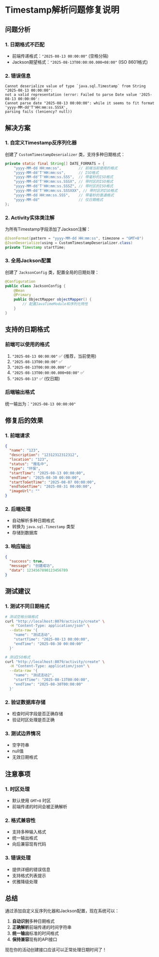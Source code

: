 # Timestamp解析问题修复说明

## 问题分析

### 1. **日期格式不匹配**
- 前端传递格式：`"2025-08-13 00:00:00"` (空格分隔)
- Jackson期望格式：`"2025-08-13T00:00:00.000+08:00"` (ISO 8601格式)

### 2. **错误信息**
```
Cannot deserialize value of type `java.sql.Timestamp` from String "2025-08-13 00:00:00": 
not a valid representation (error: Failed to parse Date value '2025-08-13 00:00:00': 
Cannot parse date "2025-08-13 00:00:00": while it seems to fit format 'yyyy-MM-dd'T'HH:mm:ss.SSSX', 
parsing fails (leniency? null))
```

## 解决方案

### 1. **自定义Timestamp反序列化器**
创建了 `CustomTimestampDeserializer` 类，支持多种日期格式：

```java
private static final String[] DATE_FORMATS = {
    "yyyy-MM-dd HH:mm:ss",        // 前端当前使用的格式
    "yyyy-MM-dd'T'HH:mm:ss",      // ISO格式
    "yyyy-MM-dd'T'HH:mm:ss.SSS",  // 带毫秒的ISO格式
    "yyyy-MM-dd'T'HH:mm:ss.SSSX", // 带时区的ISO格式
    "yyyy-MM-dd'T'HH:mm:ss.SSSZ", // 带时区的ISO格式
    "yyyy-MM-dd'T'HH:mm:ss.SSSXXX", // 带时区的ISO格式
    "yyyy-MM-dd HH:mm:ss.SSS",    // 带毫秒的普通格式
    "yyyy-MM-dd"                  // 仅日期格式
};
```

### 2. **Activity实体类注解**
为所有Timestamp字段添加了Jackson注解：

```java
@JsonFormat(pattern = "yyyy-MM-dd HH:mm:ss", timezone = "GMT+8")
@JsonDeserialize(using = CustomTimestampDeserializer.class)
private Timestamp startTime;
```

### 3. **全局Jackson配置**
创建了 `JacksonConfig` 类，配置全局的日期处理：

```java
@Configuration
public class JacksonConfig {
    @Bean
    @Primary
    public ObjectMapper objectMapper() {
        // 配置JavaTimeModule和序列化特性
    }
}
```

## 支持的日期格式

### **前端可以使用的格式**
1. `"2025-08-13 00:00:00"` ✅ (推荐，当前使用)
2. `"2025-08-13T00:00:00"` ✅
3. `"2025-08-13T00:00:00.000"` ✅
4. `"2025-08-13T00:00:00.000+08:00"` ✅
5. `"2025-08-13"` ✅ (仅日期)

### **后端输出格式**
统一输出为：`"2025-08-13 00:00:00"`

## 修复后的效果

### 1. **前端请求**
```json
{
  "name": "123",
  "description": "12312312312312",
  "location": "123",
  "status": "报名中",
  "type": "环保",
  "startTime": "2025-08-13 00:00:00",
  "endTime": "2025-08-30 00:00:00",
  "startToGetTime": "2025-08-07 00:00:00",
  "endToGetTime": "2025-08-31 00:00:00",
  "imageUrl": ""
}
```

### 2. **后端处理**
- 自动解析多种日期格式
- 转换为 `java.sql.Timestamp` 类型
- 存储到数据库

### 3. **响应输出**
```json
{
  "success": true,
  "message": "创建成功",
  "data": 1234567890123456789
}
```

## 测试建议

### 1. **测试不同日期格式**
```bash
# 测试空格分隔格式
curl "http://localhost:8079/activity/create" \
  -H "Content-Type: application/json" \
  --data-raw '{
    "name": "测试活动",
    "startTime": "2025-08-13 00:00:00",
    "endTime": "2025-08-30 00:00:00"
  }'

# 测试ISO格式
curl "http://localhost:8079/activity/create" \
  -H "Content-Type: application/json" \
  --data-raw '{
    "name": "测试活动2",
    "startTime": "2025-08-13T00:00:00",
    "endTime": "2025-08-30T00:00:00"
  }'
```

### 2. **验证数据库存储**
- 检查时间字段是否正确存储
- 验证时区处理是否正确

### 3. **测试边界情况**
- 空字符串
- null值
- 无效日期格式

## 注意事项

### 1. **时区处理**
- 默认使用 `GMT+8` 时区
- 前端传递的时间会被正确解析

### 2. **格式兼容性**
- 支持多种输入格式
- 统一输出格式
- 向后兼容现有代码

### 3. **错误处理**
- 提供详细的错误信息
- 支持格式列表提示
- 优雅降级处理

## 总结

通过添加自定义反序列化器和Jackson配置，现在系统可以：

1. **自动识别**多种日期格式
2. **正确解析**前端传递的时间字符串
3. **统一输出**标准的时间格式
4. **保持兼容**现有的API接口

现在你的活动创建接口应该可以正常处理日期时间了！ 